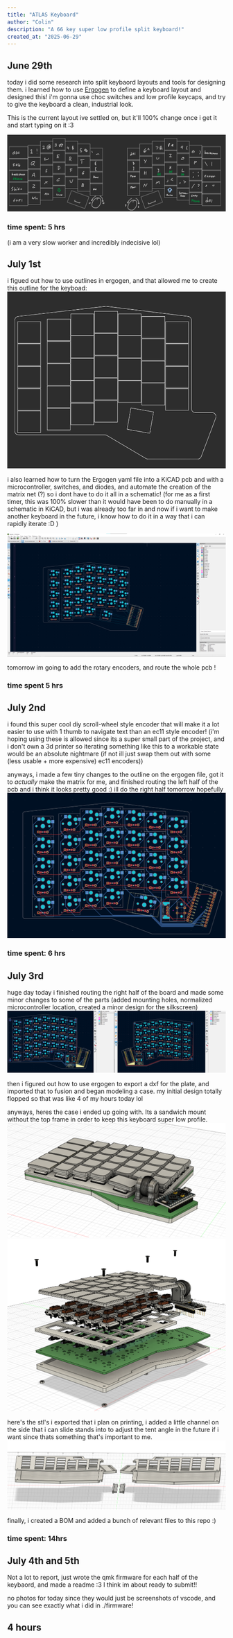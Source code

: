 ```yaml
---
title: "ATLAS Keyboard"
author: "Colin"
description: "A 66 key super low profile split keyboard!"
created_at: "2025-06-29"
---
```



## June 29th
today i did some research into split keybaord layouts and tools for designing them. i learned how to use [Ergogen](https://github.com/ergogen/ergogen) to define a keyboard layout and designed this! i'm gonna use choc switches and low profile keycaps, and try to give the keyboard a clean, industrial look. 

This is the current layout ive settled on, but it'll 100% change once i get it and start typing on it :3

![layout of keyboard](journal_photos/key_layout.png)

### time spent: 5 hrs
(i am a very slow worker and incredibly indecisive lol) 


## July 1st
i figued out how to use outlines in ergogen, and that allowed me to create this outline for the keyboad: 
![layout of left half of keyboard plus borders](journal_photos/board_borders.png) 

i also learned how to turn the Ergogen yaml file into a KiCAD pcb and with a microcontroller, switches, and diodes, and automate the creation of the matrix net (?) so i dont have to do it all in a schematic! (for me as a first timer, this was 100% slower than it would have been to do manually in a schematic in KiCAD, but i was already too far in and now if i want to make another keyboard in the future, i know how to do it in a way that i can rapidly iterate :D )

![screenshot of the board imported into KiCAD](journal_photos/board_kicad.png)

tomorrow im going to add the rotary encoders, and route the whole pcb ! 
### time spent 5 hrs

## July 2nd
i found this super cool diy scroll-wheel style encoder that will make it a lot easier to use with 1 thumb to navigate text than an ec11 style encoder! (i'm hoping using these is allowed since its a super small part of the project, and i don't own a 3d printer so iterating something like this to a workable state would be an absolute nightmare (if not ill just swap them out with some (less usable + more expensive) ec11 encoders))

anyways, i made a few tiny changes to the outline on the ergogen file, got it to _actually_ make the matrix for me, and finished routing the left half of the pcb and i think it looks pretty good :) ill do the right half tomorrow hopefully 
![photo of the left half of my keyboard routed](journal_photos/board_left_routed.png)
### time spent: 6 hrs


## July 3rd 
huge day today
i finished routing the right half of the board and made some minor changes to some of the parts (added mounting holes, normalized microcontroller location, created a minor design for the silkscreen) 
![photo of both sides of my pcb](journal_photos/dual_pcb.png)

then i figured out how to use ergogen to export a dxf for the plate, and imported that to fusion and began modeling a case. my initial design totally flopped so that was like 4 of my hours today lol 

anyways, heres the case i ended up going with. Its a sandwich mount without the top frame in order to keep this keyboard super low profile. 
![photo of my assembled case](journal_photos/case_assembled.png)
![photo of my disassembled case](journal_photos/case_disassembled.png)


here's the stl's i exported that i plan on printing, i added a little channel on the side that i can slide stands into to adjust the tent angle in the future if i want since thats something that's important to me. 
![photo of my exported stl's](journal_photos/stl_exports.png)

finally, i created a BOM and added a bunch of relevant files to this repo :)

### time spent: 14hrs

## July 4th and 5th
Not a lot to report, just wrote the qmk firmware for each half of the keybaord, and made a readme :3
I think im about ready to submit!!

no photos for today since they would just be screenshots of vscode, and you can see exactly what i did in ./firmware! 

## 4 hours 
